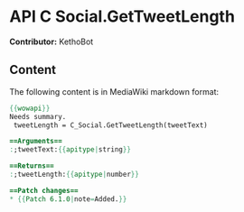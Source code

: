 # API C Social.GetTweetLength

**Contributor:** KethoBot

## Content

The following content is in MediaWiki markdown format:

```mediawiki
{{wowapi}}
Needs summary.
 tweetLength = C_Social.GetTweetLength(tweetText)

==Arguments==
:;tweetText:{{apitype|string}}

==Returns==
:;tweetLength:{{apitype|number}}

==Patch changes==
* {{Patch 6.1.0|note=Added.}}
```